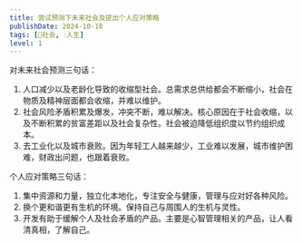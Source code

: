 ```yaml
---
title: 尝试预测下未来社会及提出个人应对策略
publishDate: 2024-10-10
tags: [👫社会, 💧人生]
level: 1
---
```


对未来社会预测三句话：

1. 人口减少以及老龄化导致的收缩型社会。总需求总供给都会不断缩小，社会在物质及精神层面都会收缩，并难以维护。
2. 社会风险矛盾积累及爆发，冲突不断，难以解决。核心原因在于社会收缩，以及不断积累的贫富差距以及社会复杂性。社会被迫降低组织度以节约组织成本。
3. 去工业化以及城市衰败。因为年轻工人越来越少，工业难以发展，城市维护困难，财政出问题，也跟着衰败。

个人应对策略三句话：

1. 集中资源和力量，独立化本地化，专注安全与健康，管理与应对好各种风险。
2. 换个更和谐更有生机的环境。保持自己与周围人的生机与灵性。
3. 开发有助于缓解个人及社会矛盾的产品。主要是心智管理相关的产品，让人看清真相，了解自己。
